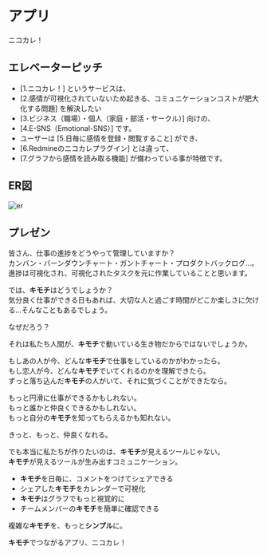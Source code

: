 # アプリ
ニコカレ！

## エレベーターピッチ
- [1.ニコカレ！] というサービスは、
- [2.感情が可視化されていないため起きる、コミュニケーションコストが肥大化する問題] を解決したい
- [3.ビジネス（職場）・個人（家庭・部活・サークル）] 向けの、
- [4.E-SNS（Emotional-SNS）] です。
- ユーザーは [5.日毎に感情を登録・閲覧すること] ができ、
- [6.Redmineのニコカレプラグイン] とは違って、
- [7.グラフから感情を読み取る機能] が備わっている事が特徴です。

## ER図
![er](https://github.com/tosite0345/nicocale/blob/pr-1/architecture/er.png?raw=true)

## プレゼン
皆さん、仕事の進捗をどうやって管理していますか？  
カンバン・バーンダウンチャート・ガントチャート・プロダクトバックログ…。  
進捗は可視化され、可視化されたタスクを元に作業していることと思います。

では、**キモチ**はどうでしょうか？  
気分良く仕事ができる日もあれば、大切な人と過ごす時間がどこか楽しさに欠ける…そんなこともあるでしょう。

なぜだろう？

それは私たち人間が、**キモチ**で動いている生き物だからではないでしょうか。

もしあの人が今、どんな**キモチ**で仕事をしているのかがわかったら。  
もし恋人が今、どんな**キモチ**でいてくれるのかを理解できたら。  
ずっと落ち込んだ**キモチ**の人がいて、それに気づくことができたなら。

もっと円滑に仕事ができるかもしれない。  
もっと誰かと仲良くできるかもしれない。  
もっと自分の**キモチ**を知ってもらえるかも知れない。

きっと、もっと、仲良くなれる。

でも本当に私たちが作りたいのは、**キモチ**が見えるツールじゃない。  
**キモチ**が見えるツールが生み出すコミュニケーション。

- **キモチ**を日毎に、コメントをつけてシェアできる
- シェアした**キモチ**をカレンダーで可視化
- **キモチ**はグラフでもっと視覚的に
- チームメンバーの**キモチ**を簡単に確認できる

複雑な**キモチ**を、もっと**シンプル**に。

**キモチ**でつながるアプリ、ニコカレ！
